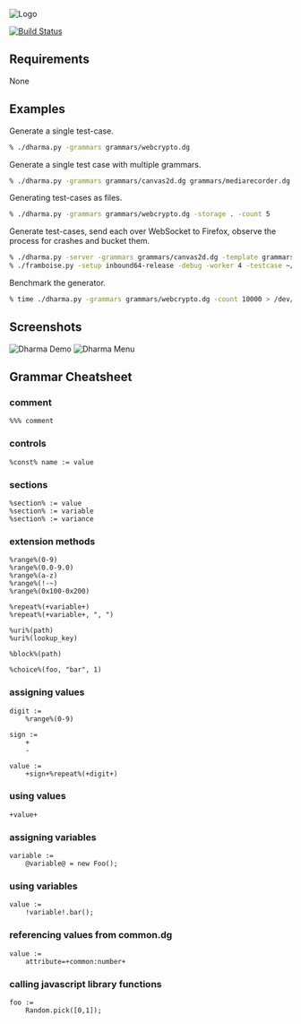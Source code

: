 ![Logo](https://github.com/posidron/posidron.github.io/raw/master/static/images/dharma.png)


[![Build Status](https://api.travis-ci.org/MozillaSecurity/dharma.svg)](https://travis-ci.org/MozillaSecurity/dharma)



## Requirements
None


## Examples
Generate a single test-case.

```bash
% ./dharma.py -grammars grammars/webcrypto.dg
```

Generate a single test case with multiple grammars.

```bash
% ./dharma.py -grammars grammars/canvas2d.dg grammars/mediarecorder.dg
```

Generating test-cases as files.

```bash
% ./dharma.py -grammars grammars/webcrypto.dg -storage . -count 5
```

Generate test-cases, send each over WebSocket to Firefox, observe the process for crashes and bucket them.

```bash
% ./dharma.py -server -grammars grammars/canvas2d.dg -template grammars/var/templates/html5/default.html
% ./framboise.py -setup inbound64-release -debug -worker 4 -testcase ~/dev/projects/fuzzers/dharma/grammars/var/index.html
```

Benchmark the generator.

```bash
% time ./dharma.py -grammars grammars/webcrypto.dg -count 10000 > /dev/null
```

## Screenshots

![Dharma Demo](https://github.com/posidron/posidron.github.io/blob/master/static/images/dharma/dharma_demo.png "")
![Dharma Menu](https://github.com/posidron/posidron.github.io/blob/master/static/images/dharma/dharma_menu.png "")



## Grammar Cheatsheet

### comment
```
%%% comment
```

### controls
```
%const% name := value
```

### sections
```
%section% := value
%section% := variable
%section% := variance
```

### extension methods
```
%range%(0-9)
%range%(0.0-9.0)
%range%(a-z)
%range%(!-~)
%range%(0x100-0x200)

%repeat%(+variable+)
%repeat%(+variable+, ", ")

%uri%(path)
%uri%(lookup_key)

%block%(path)

%choice%(foo, "bar", 1)
```

### assigning values
```
digit :=
    %range%(0-9)

sign :=
    +
    -

value :=
    +sign+%repeat%(+digit+)
```

### using values
```
+value+
```

### assigning variables
```
variable :=
    @variable@ = new Foo();
```

### using variables
```
value :=
    !variable!.bar();
```

### referencing values from common.dg
```
value :=
    attribute=+common:number+
```

### calling javascript library functions
```
foo :=
    Random.pick([0,1]);
```
